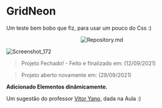 # GridNeon
Um teste bem bobo que fiz, para usar um pouco do Css :)
<p align="center">
<img src="https://visitor-badge.laobi.icu/badge?page_id=Na18k/GridNeon" align="center" alt="Repository.md"/>

![Screenshot_172](https://user-images.githubusercontent.com/75281033/132971096-0ef588cb-5acd-4723-8837-7e95dea6c063.png)



> Projeto Fechado! - Feito e finalizado em: (12/09/2021)
  
> Projeto aberto novamente em: (29/09/2021)
  
  **Adicionado Elementos dinâmicamente.**
  
  Um sugestão do professor [Vitor Yano](https://github.com/vitoryano), dada na Aula :)
  
